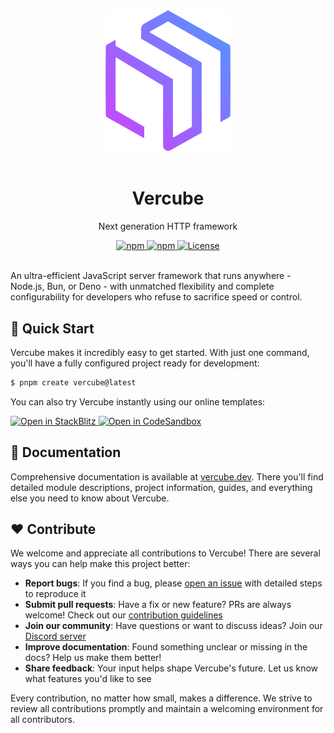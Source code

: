 <div align="center">
  <a href="https://vercube.dev/"><img src="./.github/assets/logo.png" alt="Vite logo" width="200"></a>
  <br>
  <br>

  # Vercube
  
  Next generation HTTP framework
  
  <a href="https://www.npmjs.com/package/@vercube/core">
    <img src="https://img.shields.io/npm/v/%40vercube%2Fcore?style=for-the-badge&logo=npm&color=%23767eff" alt="npm"/>
  </a>
  <a href="https://www.npmjs.com/package/@vercube/core">
    <img src="https://img.shields.io/npm/dm/%40vercube%2Fcore?style=for-the-badge&logo=npm&color=%23767eff" alt="npm"/>
  </a>
  <a href="https://github.com/vercube/vercube/blob/main/LICENSE" target="_blank">
    <img src="https://img.shields.io/npm/l/%40vercube%2Fcore?style=for-the-badge&color=%23767eff" alt="License"/>
  </a>
  <br/>
  <br/>
</div>

An ultra-efficient JavaScript server framework that runs anywhere - Node.js, Bun, or Deno - with unmatched flexibility and complete configurability for developers who refuse to sacrifice speed or control.


## <a name="getting-started">🚀 Quick Start</a>
Vercube makes it incredibly easy to get started. With just one command, you'll have a fully configured project ready for development:

```sh
$ pnpm create vercube@latest
```

You can also try Vercube instantly using our online templates:

<a href="https://stackblitz.com/edit/vercube-starter" target="_blank">
  <img src="https://img.shields.io/badge/Open%20in-StackBlitz-blue?style=for-the-badge&logo=stackblitz" alt="Open in StackBlitz">
</a>
<a href="https://codesandbox.io/p/devbox/vercube-starter-97s34j" target="_blank">
  <img src="https://img.shields.io/badge/Open%20in-CodeSandbox-blue?style=for-the-badge&logo=codesandbox" alt="Open in CodeSandbox">
</a>



## <a name="documentation">📖 Documentation</a>
Comprehensive documentation is available at [vercube.dev](https://vercube.dev). There you'll find detailed module descriptions, project information, guides, and everything else you need to know about Vercube.

## <a name="contribute">❤️ Contribute</a>
We welcome and appreciate all contributions to Vercube! There are several ways you can help make this project better:

- **Report bugs**: If you find a bug, please [open an issue](https://github.com/vercube/vercube/issues) with detailed steps to reproduce it
- **Submit pull requests**: Have a fix or new feature? PRs are always welcome! Check out our [contribution guidelines](CONTRIBUTING.md)
- **Join our community**: Have questions or want to discuss ideas? Join our [Discord server](https://discord.gg/safphS45aN)
- **Improve documentation**: Found something unclear or missing in the docs? Help us make them better!
- **Share feedback**: Your input helps shape Vercube's future. Let us know what features you'd like to see

Every contribution, no matter how small, makes a difference. We strive to review all contributions promptly and maintain a welcoming environment for all contributors.
